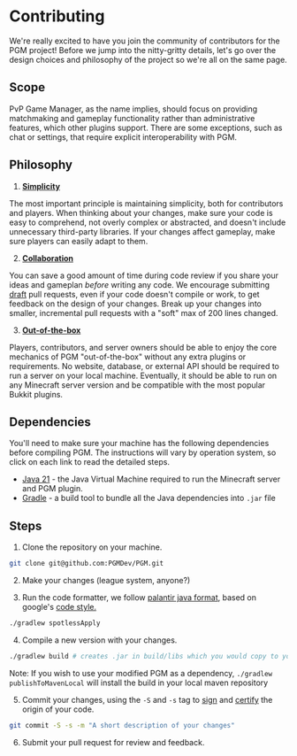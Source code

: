 Contributing
===========

We're really excited to have you join the community of contributors for the PGM project! Before we jump into the nitty-gritty details, let's go over the design choices and philosophy of the project so we're all on the same page.

Scope
-----

PvP Game Manager, as the name implies, should focus on providing matchmaking and gameplay functionality rather than administrative features, which other plugins support. There are some exceptions, such as chat or settings, that require explicit interoperability with PGM.

Philosophy
----------

1. [**Simplicity**](https://thevaluable.dev/kiss-principle-explained/)

The most important principle is maintaining simplicity, both for contributors and players. When thinking about your changes, make sure your code is easy to comprehend, not overly complex or abstracted, and doesn't include unnecessary third-party libraries. If your changes affect gameplay, make sure players can easily adapt to them.

2. [**Collaboration**](https://deepsource.io/blog/code-review-best-practices/)

You can save a good amount of time during code review if you share your ideas and gameplan *before* writing any code. We encourage submitting [draft](https://github.blog/2019-02-14-introducing-draft-pull-requests/) pull requests, even if your code doesn't compile or work, to get feedback on the design of your changes. Break up your changes into smaller, incremental pull requests with a "soft" max of 200 lines changed.

3. [**Out-of-the-box**](https://www.smithsonianmag.com/arts-culture/how-steve-jobs-love-of-simplicity-fueled-a-design-revolution-23868877/)

Players, contributors, and server owners should be able to enjoy the core mechanics of PGM "out-of-the-box" without any extra plugins or requirements. No website, database, or external API should be required to run a server on your local machine. Eventually, it should be able to run on any Minecraft server version and be compatible with the most popular Bukkit plugins.

Dependencies
------------
You'll need to make sure your machine has the following dependencies before compiling PGM. The instructions will vary by operation system, so click on each link to read the detailed steps.

 * [Java 21](https://docs.oracle.com/en/java/javase/21/install/overview-jdk-installation.html) - the Java Virtual Machine required to run the Minecraft server and PGM plugin.
 * [Gradle](https://gradle.org/install/) - a build tool to bundle all the Java dependencies into `.jar` file

Steps
---------

1. Clone the repository on your machine.

```bash
git clone git@github.com:PGMDev/PGM.git
```

2. Make your changes (league system, anyone?)

3. Run the code formatter, we follow [palantir java format](https://github.com/palantir/palantir-java-format), based on google's [code style.](https://google.github.io/styleguide/javaguide.html)

```bash
./gradlew spotlessApply
```

4. Compile a new version with your changes.
```bash
./gradlew build # creates .jar in build/libs which you would copy to your plugins folder
```
Note: If you wish to use your modified PGM as a dependency, `./gradlew publishToMavenLocal` will install the build in your local maven repository


5. Commit your changes, using the `-S` and `-s` tag to [sign](https://help.github.com/en/github/authenticating-to-github/signing-commits) and [certify](https://developercertificate.org) the origin of your code.
```bash
git commit -S -s -m "A short description of your changes"
```

6. Submit your pull request for review and feedback.
